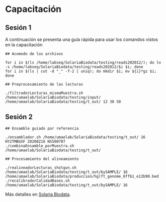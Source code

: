 # Capacitación 

## Sesión 1

A continuación se presenta una guía rápida para usar los comandos vistos en la capacitación

```Shell
## Acomodo de los archivos 

for i in $(ls /home/labseq/SolariaBiodata/testing/reads202012/); do ln -s /home/labseq/SolariaBiodata/testing/reads202012/$i $i; done
for i in $(ls | cut -d "_" -f-2 | uniq); do mkdir $i; mv ${i}*gz $i; done

## Preprocesamiento de las lecturas

./filtradorLecturas_mismaMuestra.sh /home/umaelab/SolariaBiodata/testing/input/ /home/umaelab/SolariaBiodata/testing/t_out/ 12 30 50
```

## Sesión 2

```Shell
## Ensamble guiado por referencia

./ensamblador.sh /home/umaelab/SolariaBiodata/testing/t_out/ 16 HY2TMBGXF 20200216 NS500707
./combinaEnsamble_porMuestra.sh /home/umaelab/SolariaBiodata/testing/t_out/

## Procesamiento del alineamiento

./realineadorLecturas_shotgun.sh /home/umaelab/SolariaBiodata/testing/t_out/bySAMPLE/ 16 /home/umaelab/SolariaBiodata/produccion/hglft_genome_6ffb1_e12b90.bed
./recalibradorCalidadBases.sh /home/umaelab/SolariaBiodata/testing/t_out/bySAMPLE/ 16

```

Más detalles en  [Solaria Biodata](http://solariabiodata.com.mx).
